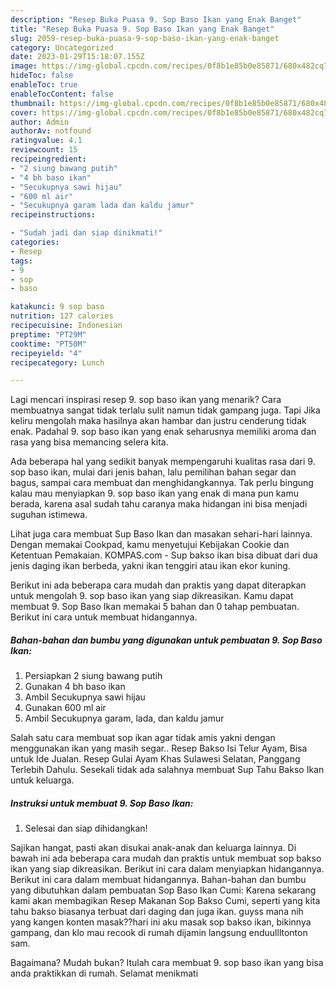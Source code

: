 ```yaml
---
description: "Resep Buka Puasa 9. Sop Baso Ikan yang Enak Banget"
title: "Resep Buka Puasa 9. Sop Baso Ikan yang Enak Banget"
slug: 2059-resep-buka-puasa-9-sop-baso-ikan-yang-enak-banget
category: Uncategorized
date: 2023-01-29T15:18:07.155Z
image: https://img-global.cpcdn.com/recipes/0f8b1e85b0e85871/680x482cq70/9-sop-baso-ikan-foto-resep-utama.jpg
hideToc: false
enableToc: true
enableTocContent: false
thumbnail: https://img-global.cpcdn.com/recipes/0f8b1e85b0e85871/680x482cq70/9-sop-baso-ikan-foto-resep-utama.jpg
cover: https://img-global.cpcdn.com/recipes/0f8b1e85b0e85871/680x482cq70/9-sop-baso-ikan-foto-resep-utama.jpg
author: Admin
authorAv: notfound
ratingvalue: 4.1
reviewcount: 15
recipeingredient:
- "2 siung bawang putih"
- "4 bh baso ikan"
- "Secukupnya sawi hijau"
- "600 ml air"
- "Secukupnya garam lada dan kaldu jamur"
recipeinstructions:

- "Sudah jadi dan siap dinikmati!"
categories:
- Resep
tags:
- 9
- sop
- baso

katakunci: 9 sop baso 
nutrition: 127 calories
recipecuisine: Indonesian
preptime: "PT29M"
cooktime: "PT50M"
recipeyield: "4"
recipecategory: Lunch

---
```



Lagi mencari inspirasi resep 9. sop baso ikan yang menarik? Cara membuatnya sangat tidak terlalu sulit namun tidak gampang juga. Tapi Jika keliru mengolah maka hasilnya akan hambar dan justru cenderung tidak enak. Padahal 9. sop baso ikan yang enak seharusnya memiliki aroma dan rasa yang bisa memancing selera kita.


Ada beberapa hal yang sedikit banyak mempengaruhi kualitas rasa dari 9. sop baso ikan, mulai dari jenis bahan, lalu pemilihan bahan segar dan bagus, sampai cara membuat dan menghidangkannya. Tak perlu bingung kalau mau menyiapkan 9. sop baso ikan yang enak di mana pun kamu berada, karena asal sudah tahu caranya maka hidangan ini bisa menjadi suguhan istimewa.

Lihat juga cara membuat Sup Baso Ikan dan masakan sehari-hari lainnya. Dengan memakai Cookpad, kamu menyetujui Kebijakan Cookie dan Ketentuan Pemakaian. KOMPAS.com - Sup bakso ikan bisa dibuat dari dua jenis daging ikan berbeda, yakni ikan tenggiri atau ikan ekor kuning.


Berikut ini ada beberapa cara mudah dan praktis yang dapat diterapkan untuk mengolah 9. sop baso ikan yang siap dikreasikan. Kamu dapat membuat 9. Sop Baso Ikan memakai 5 bahan dan 0 tahap pembuatan. Berikut ini cara untuk membuat hidangannya.

<!--inarticleads1-->

##### Bahan-bahan dan bumbu yang digunakan untuk pembuatan 9. Sop Baso Ikan:

1. Persiapkan 2 siung bawang putih
1. Gunakan 4 bh baso ikan
1. Ambil Secukupnya sawi hijau
1. Gunakan 600 ml air
1. Ambil Secukupnya garam, lada, dan kaldu jamur


Salah satu cara membuat sop ikan agar tidak amis yakni dengan menggunakan ikan yang masih segar.. Resep Bakso Isi Telur Ayam, Bisa untuk Ide Jualan. Resep Gulai Ayam Khas Sulawesi Selatan, Panggang Terlebih Dahulu. Sesekali tidak ada salahnya membuat Sup Tahu Bakso Ikan untuk keluarga. 

<!--inarticleads2-->

##### Instruksi untuk membuat 9. Sop Baso Ikan:


1. Selesai dan siap dihidangkan!

Sajikan hangat, pasti akan disukai anak-anak dan keluarga lainnya. Di bawah ini ada beberapa cara mudah dan praktis untuk membuat sop bakso ikan yang siap dikreasikan. Berikut ini cara dalam menyiapkan hidangannya. Berikut ini cara dalam membuat hidangannya. Bahan-bahan dan bumbu yang dibutuhkan dalam pembuatan Sop Baso Ikan Cumi: Karena sekarang kami akan membagikan Resep Makanan Sop Bakso Cumi, seperti yang kita tahu bakso biasanya terbuat dari daging dan juga ikan. guyss mana nih yang kangen konten masak??hari ini aku masak sop bakso ikan, bikinnya gampang, dan klo mau recook di rumah dijamin langsung enduullltonton sam. 

Bagaimana? Mudah bukan? Itulah cara membuat 9. sop baso ikan yang bisa anda praktikkan di rumah. Selamat menikmati

